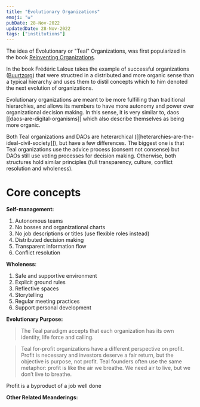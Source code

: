 ```yaml
---
title: "Evolutionary Organizations"
emoji: "♻"
pubDate: 28-Nov-2022
updatedDate: 28-Nov-2022
tags: ["institutions"]
---
```


The idea of Evolutionary or "Teal" Organizations, was first popularized in the book [Reinventing Organizations](https://reinventingorganizationswiki.com/en/). 

In the book Frédéric Laloux takes the example of successful organizations ([Buurtzorg](https://www.buurtzorg.com/)) that were structred in a distributed and more organic sense than a typical hierarchy and uses them to distil concepts which to him denoted the next evolution of organizations.

Evolutionary organizations are meant to be more fulfilling than traditional hierarchies, and allows its members to have more autonomy and power over organizational decision making. In this sense, it is very similar to, daos [[daos-are-digital-organisms]] which also describe themselves as being more organic.

Both Teal organizations and DAOs are heterarchical ([[heterarchies-are-the-ideal-civil-society]]), but have a few differences. The biggest one is that Teal organizations use the advice process (consent not consense) but DAOs still use voting processes for decision making. Otherwise, both structures hold similar principles (full transparency, culture, conflict resolution and wholeness).

# Core concepts

**Self-management:**
1) Autonomous teams
2) No bosses and organizational charts
3) No job descriptions or titles (use flexible roles instead)
4) Distributed decision making
5) Transparent information flow
6) Conflict resolution

**Wholeness**:
1) Safe and supportive environment
2) Explicit ground rules
3) Reflective spaces
4) Storytelling
5) Regular meeting practices
6) Support personal development

**Evolutionary Purpose:**
>The Teal paradigm accepts that each organization has its own identity, life force and calling.

>Teal for-profit organizations have a different perspective on profit. Profit is necessary and investors deserve a fair return, but the objective is purpose, not profit. Teal founders often use the same metaphor: profit is like the air we breathe. We need air to live, but we don’t live to breathe.

Profit is a byproduct of a job well done

**Other Related Meanderings:**
